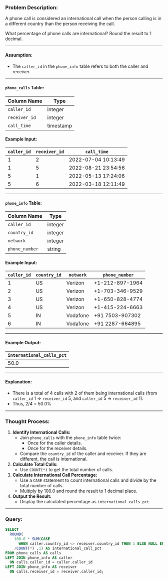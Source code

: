 ### Problem Description:
A phone call is considered an international call when the person calling is in a different country than the person receiving the call.

What percentage of phone calls are international? Round the result to 1 decimal.

---

#### Assumption:
- The `caller_id` in the `phone_info` table refers to both the caller and receiver.

---

#### `phone_calls` Table:
| Column Name   | Type      |
|---------------|-----------|
| `caller_id`   | integer   |
| `receiver_id` | integer   |
| `call_time`   | timestamp |

#### Example Input:
| `caller_id` | `receiver_id` | `call_time`           |
|-------------|---------------|-----------------------|
| 1           | 2             | 2022-07-04 10:13:49  |
| 1           | 5             | 2022-08-21 23:54:56  |
| 5           | 1             | 2022-05-13 17:24:06  |
| 5           | 6             | 2022-03-18 12:11:49  |

---

#### `phone_info` Table:
| Column Name   | Type      |
|---------------|-----------|
| `caller_id`   | integer   |
| `country_id`  | integer   |
| `network`     | integer   |
| `phone_number`| string    |

#### Example Input:
| `caller_id` | `country_id` | `network` | `phone_number`        |
|-------------|--------------|-----------|-----------------------|
| 1           | US           | Verizon   | +1-212-897-1964       |
| 2           | US           | Verizon   | +1-703-346-9529       |
| 3           | US           | Verizon   | +1-650-828-4774       |
| 4           | US           | Verizon   | +1-415-224-6663       |
| 5           | IN           | Vodafone  | +91 7503-907302       |
| 6           | IN           | Vodafone  | +91 2287-664895       |

---

#### Example Output:
| `international_calls_pct` |
|---------------------------|
| 50.0                      |

---

#### Explanation:
- There is a total of 4 calls with 2 of them being international calls (from `caller_id` 1 => `receiver_id` 5, and `caller_id` 5 => `receiver_id` 1).
- Thus, 2/4 = 50.0%

---

### Thought Process:
1. **Identify International Calls:**
   - Join `phone_calls` with the `phone_info` table twice:
     - Once for the caller details.
     - Once for the receiver details.
   - Compare the `country_id` of the caller and receiver. If they are different, the call is international.
2. **Calculate Total Calls:**
   - Use `COUNT(*)` to get the total number of calls.
3. **Calculate International Call Percentage:**
   - Use a `CASE` statement to count international calls and divide by the total number of calls.
   - Multiply by 100.0 and round the result to 1 decimal place.
4. **Output the Result:**
   - Display the calculated percentage as `international_calls_pct`.

---

### Query:
```sql
SELECT 
  ROUND(
    100.0 * SUM(CASE
      WHEN caller.country_id <> receiver.country_id THEN 1 ELSE NULL END)
    /COUNT(*) ,1) AS international_call_pct
FROM phone_calls AS calls
LEFT JOIN phone_info AS caller
  ON calls.caller_id = caller.caller_id
LEFT JOIN phone_info AS receiver
  ON calls.receiver_id = receiver.caller_id;
